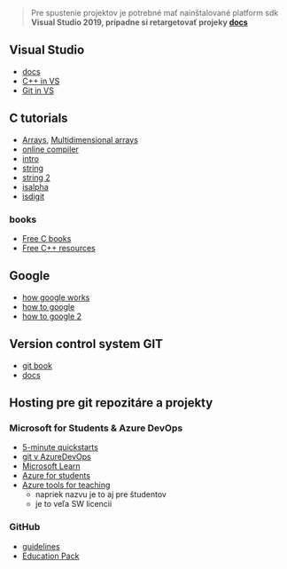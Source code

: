 
>Pre spustenie projektov je potrebné mať nainštalované platform sdk **Visual Studio 2019, prípadne si retargetovať projeky [docs](https://docs.microsoft.com/en-us/cpp/build/how-to-modify-the-target-framework-and-platform-toolset?view=vs-2019)**

## Visual Studio

* [docs](https://docs.microsoft.com/en-us/visualstudio/?view=vs-2019)
* [C++ in VS](https://docs.microsoft.com/en-us/cpp/get-started/tutorial-console-cpp?view=vs-2019)
* [Git in VS](https://www.youtube.com/watch?v=jUiuIAZt6Dw&app=desktop)

## C tutorials

* [Arrays](https://www.programiz.com/c-programming/c-arrays), [Multidimensional arrays](https://www.programiz.com/c-programming/c-multi-dimensional-arrays)
* [online compiler](https://www.tutorialspoint.com/compile_c_online.php)
* [intro](https://www.tutorialspoint.com/cprogramming/c_overview.htm)
* [string](https://www.tutorialspoint.com/cprogramming/c_strings.htm)
* [string 2](https://www.programiz.com/c-programming/c-strings)
* [isalpha](https://www.programiz.com/c-programming/library-function/ctype.h/isalpha)
* [isdigit](https://www.programiz.com/c-programming/library-function/ctype.h/isdigit)

### books

* [Free C books](https://github.com/EbookFoundation/free-programming-books/blob/master/free-programming-books.md#c)
* [Free C++ resources](https://github.com/EbookFoundation/free-programming-books/blob/master/free-programming-books.md#c-1)

## Google

* [how google works](https://www.google.com/search/howsearchworks/)
* [how to google](https://dev.to/lauragift21/the-art-of-googling-4c04)
* [how to google 2](https://www.dailyinfographic.com/the-power-of-google-infographic)

## Version control system GIT

* [git book](https://www.git-scm.com/book/en/v2)
* [docs](https://www.git-scm.com/doc)

## Hosting pre git repozitáre a projekty

### Microsoft for Students & Azure DevOps

* [5-minute quickstarts](https://docs.microsoft.com/en-us/azure/devops/user-guide/?view=azure-devops)
* [git v AzureDevOps](https://docs.microsoft.com/en-us/azure/devops/user-guide/code-with-git?view=azure-devops)
* [Microsoft Learn](https://docs.microsoft.com/cs-cz/learn/)
* [Azure for students](https://azure.microsoft.com/en-us/free/students/)
* [Azure tools for teaching](https://azureforeducation.microsoft.com/devtools)
    * napriek nazvu je to aj pre študentov
    * je to veľa SW licencii

### GitHub

* [guidelines](https://guides.github.com/)
* [Education Pack](https://education.github.com/pack/offers)
